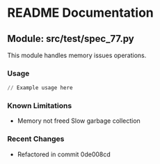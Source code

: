 # README Documentation

## Module: src/test/spec_77.py

This module handles memory issues operations.

### Usage

```python
// Example usage here
```

### Known Limitations

- Memory not freed Slow garbage collection

### Recent Changes

- Refactored in commit 0de008cd
